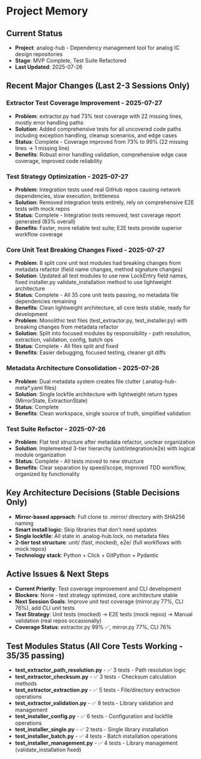 # Project Memory

## Current Status
- **Project**: analog-hub - Dependency management tool for analog IC design repositories
- **Stage**: MVP Complete, Test Suite Refactored
- **Last Updated**: 2025-07-26

## Recent Major Changes (Last 2-3 Sessions Only)

### Extractor Test Coverage Improvement - 2025-07-27
- **Problem**: extractor.py had 73% test coverage with 22 missing lines, mostly error handling paths
- **Solution**: Added comprehensive tests for all uncovered code paths including exception handling, cleanup scenarios, and edge cases
- **Status**: Complete - Coverage improved from 73% to 99% (22 missing lines → 1 missing line)
- **Benefits**: Robust error handling validation, comprehensive edge case coverage, improved code reliability

### Test Strategy Optimization - 2025-07-27
- **Problem**: Integration tests used real GitHub repos causing network dependencies, slow execution, brittleness
- **Solution**: Removed integration tests entirely, rely on comprehensive E2E tests with mock repos
- **Status**: Complete - Integration tests removed, test coverage report generated (83% overall)
- **Benefits**: Faster, more reliable test suite; E2E tests provide superior workflow coverage

### Core Unit Test Breaking Changes Fixed - 2025-07-27
- **Problem**: 8 split core unit test modules had breaking changes from metadata refactor (field name changes, method signature changes)
- **Solution**: Updated all test modules to use new LockEntry field names, fixed installer.py validate_installation method to use lightweight architecture
- **Status**: Complete - All 35 core unit tests passing, no metadata file dependencies remaining
- **Benefits**: Clean lightweight architecture, all core tests stable, ready for development
- **Problem**: Monolithic test files (test_extractor.py, test_installer.py) with breaking changes from metadata refactor
- **Solution**: Split into focused modules by responsibility - path resolution, extraction, validation, config, batch ops
- **Status**: Complete - All files split and fixed
- **Benefits**: Easier debugging, focused testing, cleaner git diffs

### Metadata Architecture Consolidation - 2025-07-26
- **Problem**: Dual metadata system creates file clutter (.analog-hub-meta*.yaml files)
- **Solution**: Single lockfile architecture with lightweight return types (MirrorState, ExtractionState)
- **Status**: Complete
- **Benefits**: Clean workspace, single source of truth, simplified validation

### Test Suite Refactor - 2025-07-26
- **Problem**: Flat test structure after metadata refactor, unclear organization
- **Solution**: Implemented 3-tier hierarchy (unit/integration/e2e) with logical module organization
- **Status**: Complete - All tests moved to new structure
- **Benefits**: Clear separation by speed/scope, improved TDD workflow, organized by functionality

## Key Architecture Decisions (Stable Decisions Only)
- **Mirror-based approach**: Full clone to .mirror/ directory with SHA256 naming
- **Smart install logic**: Skip libraries that don't need updates
- **Single lockfile**: All state in .analog-hub.lock, no metadata files
- **2-tier test structure**: unit/ (fast, mocked), e2e/ (full workflows with mock repos)
- **Technology stack**: Python + Click + GitPython + Pydantic

## Active Issues & Next Steps
- **Current Priority**: Test coverage improvement and CLI development
- **Blockers**: None - test strategy optimized, core architecture stable
- **Next Session Goals**: Improve unit test coverage (mirror.py 77%, CLI 76%), add CLI unit tests
- **Test Strategy**: Unit tests (mocked) → E2E tests (mock repos) → Manual validation (real repos occasionally)
- **Coverage Status**: extractor.py 99% ✅, mirror.py 77%, CLI 76%

## Test Modules Status (All Core Tests Working - 35/35 passing)
- **test_extractor_path_resolution.py** - ✅ 3 tests - Path resolution logic
- **test_extractor_checksum.py** - ✅ 3 tests - Checksum calculation methods  
- **test_extractor_extraction.py** - ✅ 5 tests - File/directory extraction operations
- **test_extractor_validation.py** - ✅ 8 tests - Library validation and management
- **test_installer_config.py** - ✅ 6 tests - Configuration and lockfile operations
- **test_installer_single.py** - ✅ 2 tests - Single library installation
- **test_installer_batch.py** - ✅ 4 tests - Batch installation operations
- **test_installer_management.py** - ✅ 4 tests - Library management (validate_installation fixed)